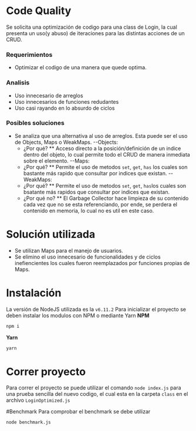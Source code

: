 # Code Quality

Se solicita una optimización de codigo para una class de Login, la cual presenta un uso(y abuso) de iteraciones para las distintas acciones de un CRUD.
### Requerimientos
- Optimizar el codigo de una manera que quede optima.

### Analisis
- Uso innecesario de arreglos
- Uso innecesarios de funciones redudantes
- Uso casi rayando en lo absurdo de ciclos

### Posibles soluciones
- Se analiza que una alternativa al uso de arreglos. Esta puede ser el uso de Objects, Maps o WeakMaps.
--Objects:
    * ¿Por qué?
    ** Acceso directo a la posición/definición de un indice dentro del objeto, lo cual permite todo el CRUD de manera inmediata sobre el elemento.
--Maps:
    * ¿Por qué?
    ** Permite el uso de metodos `set`, `get`, `has` los cuales son bastante más rapido que consultar por indices que existan.
--WeakMaps:
    * ¿Por qué?
    ** Permite el uso de metodos `set`, `get`, `has`los cuales son bsatante más rapidos que consultar por indices que existan.
    * ¿Por qué no?
    ** El Garbage Collector hace limpieza de su contenido cada vez que no se esta referenciando, por ende, se perdera el contenido en memoria, lo cual no es util en este caso.

# Solución utilizada
- Se utilizan Maps para el manejo de usuarios.
- Se elimino el uso innecesario de funcionalidades y de ciclos inefiencientes los cuales fueron reemplazados por funciones propias de Maps.

# Instalación
La versión de NodeJS utilizada es la `v6.11.2`
Para inicializar el proyecto se deben instalar los modulos con NPM o mediante Yarn
**NPM**
```sh
npm i
```

**Yarn**
```sh
yarn
```

# Correr proyecto
Para correr el proyecto se puede utilizar el comando `node index.js` para una prueba sencilla del nuevo codigo, el cual esta en la carpeta `class` en el archivo `LoginOptimized.js`


#Benchmark
Para comprobar el benchmark se debe utilizar
```sh
node benchmark.js
```